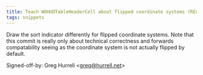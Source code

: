```yaml
---
title: Teach WOHUDTableHeaderCell about flipped coordinate systems (REnamer, f19e388)
tags: snippets
---
```


Draw the sort indicator differently for flipped coordinate systems. Note that this commit is really only about technical correctness and forwards compatability seeing as the coordinate system is not actually flipped by default.

Signed-off-by: Greg Hurrell &lt;greg@hurrell.net&gt;
